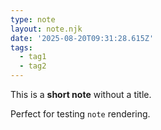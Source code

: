 ```yaml
---
type: note
layout: note.njk
date: '2025-08-20T09:31:28.615Z'
tags:
  - tag1
  - tag2
---
```


This is a **short note** without a title.

Perfect for testing `note` rendering.
